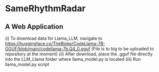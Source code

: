 # SameRhythmRadar

## A Web Application

(i) To download data for Llama_LLM, navigate to https://huggingface.co/TheBloke/CodeLlama-7B-GGUF/blob/main/codellama-7b.Q4_0.gguf (File is to big to be uploaded to repository at the moment)
(ii) After download, place the .gguf file directly into the LLM_Llama folder where llama_model.py is located
(iii) Run llama_model.py script
